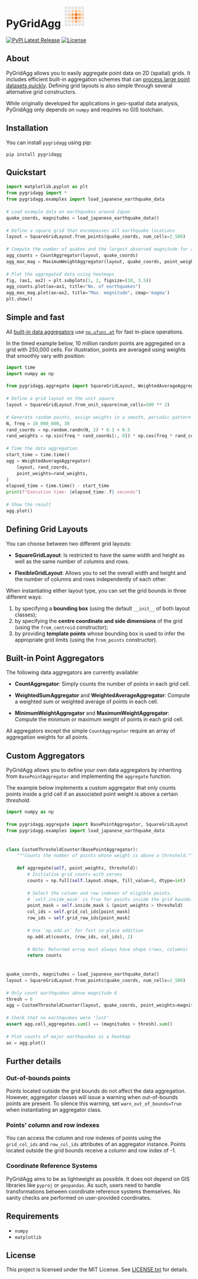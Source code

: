 # PyGridAgg <img src="pygridagg/assets/icon.png" alt="icon" width="60" height="60"/> 

[![PyPI Latest Release](https://img.shields.io/pypi/v/PyGridAgg.svg)](https://pypi.org/project/PyGridAgg/)
[![License](https://img.shields.io/pypi/l/PyGridAgg.svg)](https://github.com/lungoruscello/PyGridAgg/blob/master/LICENSE.txt)

## About

PyGridAgg allows you to easily aggregate point data on 2D (spatial) grids. 
It includes efficient built-in aggregation schemes that can [process large point datasets quickly](#simple-and-fast). 
Defining grid layouts is also simple through several alternative grid constructors.

While originally developed for applications in geo-spatial data analysis, 
PyGridAgg only depends on `numpy` and requires no GIS toolchain.  


## Installation

You can install `pygridagg` using pip:

`pip install pygridagg`

## Quickstart

```python
import matplotlib.pyplot as plt
from pygridagg import *
from pygridagg.examples import load_japanese_earthquake_data

# Load example data on earthquakes around Japan
quake_coords, magnitudes = load_japanese_earthquake_data()

# Define a square grid that encompasses all earthquake locations
layout = SquareGridLayout.from_points(quake_coords, num_cells=2_500)

# Compute the number of quakes and the largest observed magnitude for all grid cells
agg_counts = CountAggregator(layout, quake_coords)
agg_max_mag = MaximumWeightAggregator(layout, quake_coords, point_weights=magnitudes)

# Plot the aggregated data using heatmaps
fig, (ax1, ax2) = plt.subplots(1, 2, figsize=(10, 3.5))
agg_counts.plot(ax=ax1, title="No. of earthquakes")
agg_max_mag.plot(ax=ax2, title="Max. magnitude", cmap='magma')
plt.show()
```

## Simple and fast

All [built-in data aggregators](#built-in-data-aggregators) use [`np.ufunc.at`](https://numpy.org/doc/stable/reference/generated/numpy.ufunc.at.html) 
for fast in-place operations.

In the timed example below, 10 million random points are aggregated on a grid 
with 250,000 cells. For illustration, points are averaged using weights that
smoothly vary with position:

```python
import time
import numpy as np

from pygridagg.aggregate import SquareGridLayout, WeightedAverageAggregator

# Define a grid layout on the unit square
layout = SquareGridLayout.from_unit_square(num_cells=500 ** 2)

# Generate random points, assign weights in a smooth, periodic pattern 
N, freq = 10_000_000, 30
rand_coords = np.random.randn(N, 2) * 0.1 + 0.5
rand_weights = np.sin(freq * rand_coords[:, 0]) * np.cos(freq * rand_coords[:, 1])

# Time the data aggregation
start_time = time.time()
agg = WeightedAverageAggregator(
    layout, rand_coords,
    point_weights=rand_weights,
)
elapsed_time = time.time() - start_time
print(f"Execution time: {elapsed_time:.f} seconds")

# Show the result
agg.plot()
```

## Defining Grid Layouts

You can choose between two different grid layouts: 

* **SquareGridLayout**: Is restricted to have the same width and height as well as the same number of columns and rows. 

* **FlexibleGridLayout**: Allows you to set the overall width and height and the number of columns and rows independently 
of each other.

When instantiating either layout type, you can set the grid bounds in three different ways: 

1. by specifying a **bounding box** (using the default `__init__`  of both layout classes); 
2. by specifying the **centre coordinate and side dimensions** of the grid (using the `from_centroid` constructor);
3. by providing **template points** whose bounding box is used to infer the appropriate grid limits
(using the `from_points` constructor).   


## Built-in Point Aggregators

The following data aggregators are currently available: 

* **CountAggregator**: Simply counts the number of points in each grid cell.

* **WeightedSumAggregator** and **WeightedAverageAggregator**: 
Compute a weighted sum or weighted average of points in each cell.

* **MinimumWeightAggregator** and **MaximumWeightAggregator**: 
Compute the minimum or maximum weight of points in each grid cell.

All aggregators except the simple `CountAggregator` require an array of aggregation weights for all points. 

## Custom Aggregators

PyGridAgg allows you to define your own data aggregators by inheriting 
from `BasePointAggregator` and implementing the `aggregate` function.

The example below implements a custom aggregator that only counts points 
inside a grid cell if an associated point weight is above a certain 
*threshold*.

```python
import numpy as np

from pygridagg.aggregate import BasePointAggregator, SquareGridLayout
from pygridagg.examples import load_japanese_earthquake_data


class CustomThresholdCounter(BasePointAggregator):
    """Counts the number of points whose weight is above a threshold."""

    def aggregate(self, point_weights, threshold):
        # Initialise grid counts with zeroes
        counts = np.full(self.layout.shape, fill_value=0, dtype=int)

        # Select the column and row indexes of eligible points.
        # `self.inside_mask` is True for points inside the grid bounds.
        point_mask = self.inside_mask & (point_weights > threshold)
        col_ids = self.grid_col_ids[point_mask]
        row_ids = self.grid_row_ids[point_mask]

        # Use `np.add.at` for fast in-place addition
        np.add.at(counts, (row_ids, col_ids), 1)
        
        # Note: Returned array must always have shape (rows, columns)
        return counts  


quake_coords, magnitudes = load_japanese_earthquake_data()
layout = SquareGridLayout.from_points(quake_coords, num_cells=2_500)

# Only count earthquakes above magnitude 6
thresh = 6
agg = CustomThresholdCounter(layout, quake_coords, point_weights=magnitudes, threshold=thresh)

# Check that no earthquakes were 'lost'
assert agg.cell_aggregates.sum() == (magnitudes > thresh).sum()

# Plot counts of major earthquakes as a heatmap
ax = agg.plot()
```


## Further details

### Out-of-bounds points

Points located outside the grid bounds do not affect the data aggregation. However, aggregator 
classes will issue a warning when out-of-bounds points are present. To silence this warning, 
set `warn_out_of_bounds=True` when instantiating an aggregator class.


### Points' column and row indexes

You can access the column and row indexes of points using the `grid_col_ids` 
and `row_col_ids` attributes of an aggregator instance. Points located outside the grid bounds 
receive a column and row index of -1.

### Coordinate Reference Systems

PyGridAgg aims to be as lightweight as possible. It does not depend on GIS libraries 
like `pyproj` or `geopandas`. As such, users need to handle transformations between coordinate
reference systems themselves. No sanity checks are performed on user-provided coordinates.


## Requirements

* `numpy`
* `matplotlib`

## License

This project is licensed under the MIT License. See [LICENSE.txt](LICENSE.txt)  for details.
